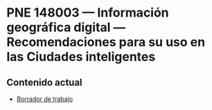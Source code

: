 # PNE 148003 — Información geográfica digital — Recomendaciones para su uso en las Ciudades inteligentes

## Contenido actual
- [Borrador de trabajo](https://github.com/AEN-CTN-148/PNE-148003/blob/master/borradores/PNE_148003_borrador.pdf)
